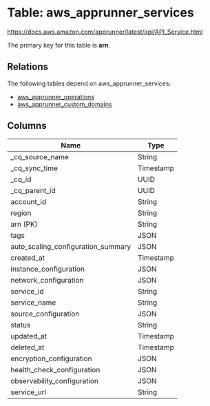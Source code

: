 # Table: aws_apprunner_services

https://docs.aws.amazon.com/apprunner/latest/api/API_Service.html

The primary key for this table is **arn**.

## Relations

The following tables depend on aws_apprunner_services:
  - [aws_apprunner_operations](aws_apprunner_operations.md)
  - [aws_apprunner_custom_domains](aws_apprunner_custom_domains.md)

## Columns
| Name          | Type          |
| ------------- | ------------- |
|_cq_source_name|String|
|_cq_sync_time|Timestamp|
|_cq_id|UUID|
|_cq_parent_id|UUID|
|account_id|String|
|region|String|
|arn (PK)|String|
|tags|JSON|
|auto_scaling_configuration_summary|JSON|
|created_at|Timestamp|
|instance_configuration|JSON|
|network_configuration|JSON|
|service_id|String|
|service_name|String|
|source_configuration|JSON|
|status|String|
|updated_at|Timestamp|
|deleted_at|Timestamp|
|encryption_configuration|JSON|
|health_check_configuration|JSON|
|observability_configuration|JSON|
|service_url|String|